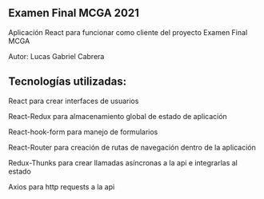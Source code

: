 ## Examen Final MCGA 2021

Aplicación React para funcionar como cliente del proyecto Examen Final MCGA

Autor: Lucas Gabriel Cabrera

## Tecnologías utilizadas:

React para crear interfaces de usuarios

React-Redux para almacenamiento global de estado de aplicación

React-hook-form para manejo de formularios

React-Router para creación de rutas de navegación dentro de la aplicación

Redux-Thunks para crear llamadas asíncronas a la api e integrarlas al estado

Axios para http requests a la api